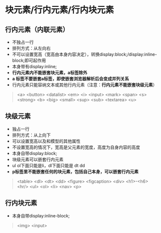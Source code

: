 块元素/行内元素/行内块元素
========================

## 行内元素（内联元素）
* 不独占一行
* 排列方式：从左向右
* 不可以设置宽高（宽高由本身内容决定），转换display:block;/display:inline-block;即可起作用
* 本身带有display:inline;
* **行内元素内不能嵌套块元素，a标签除外**
* **a 标签不要嵌套a标签，即使嵌套浏览器解析后会变成并列关系**
* 行内元素只能容纳文本或其他行内元素（注意：**行内元素不能嵌套块级元素**）
> &lt;a&gt; &lt;button&gt; &lt;datalist&gt; &lt;em&gt; &lt;i&gt; &lt;input&gt; &lt;mark&gt; &lt;span&gt; &lt;s&gt; &lt;strong&gt; &lt;b&gt; &lt;big&gt; &lt;small&gt; &lt;sup&gt; &lt;sub&gt; &lt;textarea&gt; &lt;u&gt;


## 块级元素
* 独占一行
* 排列方式：从上向下
* 可以设置宽高以及和模型的其他属性
* 不设置宽高的情况下，宽高是父元素的宽度，高度为自身内容的高度
* 本身自带display:block;
* 块级元素可以嵌套行内元素
* ul ol下面只能是li，dl下面只能是 dt dd
* **p标签里不能嵌套任何的块元素，包括自己本身，可以嵌套行内元素**
> &lt;table&gt; &lt;dl&gt; &lt;dt&gt; &lt;dd&gt; &lt;figure&gt; &lt;figcaption&gt; &lt;div&gt; &lt;h1&gt;-&lt;h6&gt; &lt;hr/&gt; &lt;ul&gt; &lt;ol&gt; &lt;li&gt; &lt;nav&gt; &lt;p&gt;


## 行内块元素
* 本身自带display:inline-block;
> &lt;img&gt; &lt;input&gt;